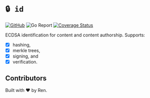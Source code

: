 # `🔒 id`

[![GitHub](https://github.com/renproject/id/workflows/test/badge.svg)](https://github.com/renproject/id/workflows/test/badge.svg)
![Go Report](https://goreportcard.com/badge/github.com/renproject/id)
[![Coverage Status](https://coveralls.io/repos/github/renproject/id/badge.svg?branch=master)](https://coveralls.io/github/renproject/id?branch=master)

ECDSA identification for content and content authorship. Supports:

- [x] hashing,
- [x] merkle trees,
- [x] signing, and
- [x] verification.

## Contributors

Built with ❤ by Ren.

